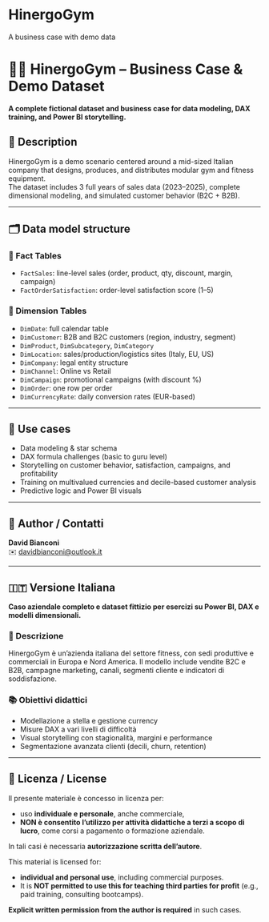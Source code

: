 # HinergoGym
A business case with demo data
# 🏋️‍♂️ HinergoGym – Business Case & Demo Dataset

**A complete fictional dataset and business case for data modeling, DAX training, and Power BI storytelling.**

## 📘 Description

HinergoGym is a demo scenario centered around a mid-sized Italian company that designs, produces, and distributes modular gym and fitness equipment.  
The dataset includes 3 full years of sales data (2023–2025), complete dimensional modeling, and simulated customer behavior (B2C + B2B).

---

## 🗂️ Data model structure

### 🔸 Fact Tables
- `FactSales`: line-level sales (order, product, qty, discount, margin, campaign)
- `FactOrderSatisfaction`: order-level satisfaction score (1–5)

### 🔹 Dimension Tables
- `DimDate`: full calendar table
- `DimCustomer`: B2B and B2C customers (region, industry, segment)
- `DimProduct`, `DimSubcategory`, `DimCategory`
- `DimLocation`: sales/production/logistics sites (Italy, EU, US)
- `DimCompany`: legal entity structure
- `DimChannel`: Online vs Retail
- `DimCampaign`: promotional campaigns (with discount %)
- `DimOrder`: one row per order
- `DimCurrencyRate`: daily conversion rates (EUR-based)

---

## 🎯 Use cases
- Data modeling & star schema
- DAX formula challenges (basic to guru level)
- Storytelling on customer behavior, satisfaction, campaigns, and profitability
- Training on multivalued currencies and decile-based customer analysis
- Predictive logic and Power BI visuals

---

## 👤 Author / Contatti

**David Bianconi**  
✉️ davidbianconi@outlook.it

---

## 🇮🇹 Versione Italiana

**Caso aziendale completo e dataset fittizio per esercizi su Power BI, DAX e modelli dimensionali.**

### 📖 Descrizione
HinergoGym è un’azienda italiana del settore fitness, con sedi produttive e commerciali in Europa e Nord America. Il modello include vendite B2C e B2B, campagne marketing, canali, segmenti cliente e indicatori di soddisfazione.

### 📚 Obiettivi didattici
- Modellazione a stella e gestione currency
- Misure DAX a vari livelli di difficoltà
- Visual storytelling con stagionalità, margini e performance
- Segmentazione avanzata clienti (decili, churn, retention)

---

## 📄 Licenza / License

Il presente materiale è concesso in licenza per:
- uso **individuale e personale**, anche commerciale,
- **NON è consentito l’utilizzo per attività didattiche a terzi a scopo di lucro**, come corsi a pagamento o formazione aziendale.

In tali casi è necessaria **autorizzazione scritta dell’autore**.

This material is licensed for:
- **individual and personal use**, including commercial purposes.
- It is **NOT permitted to use this for teaching third parties for profit** (e.g., paid training, consulting bootcamps).

**Explicit written permission from the author is required** in such cases.

